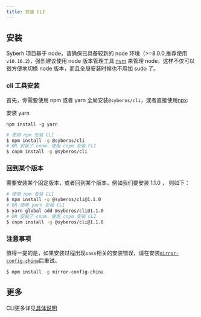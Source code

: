 ```yaml
---
title: 安装 CLI
---
```


## 安装

Syberh 项目基于 node，请确保已具备较新的 node 环境（>=8.0.0,推荐使用`v10.16.2`)，强烈建议使用 node 版本管理工具 [nvm](https://github.com/creationix/nvm) 来管理 node，这样不仅可以很方便地切换 node 版本，而且全局安装时候也不用加 sudo 了。

### cli 工具安装

首先，你需要使用 npm 或者 yarn 全局安装`@syberos/cli`，或者直接使用[npx](https://medium.com/@maybekatz/introducing-npx-an-npm-package-runner-55f7d4bd282b):

安装 yarn

```shell
npm install -g yarn
```
```bash
# 使用 npm 安装 CLI
$ npm install -g @syberos/cli
# OR 安装了 cnpm，使用 cnpm 安装 CLI
$ cnpm install -g @syberos/cli
```

### 回到某个版本
需要安装某个固定版本，或者回到某个版本，例如我们要安装 1.1.0 ， 则如下：
```bash
# 使用 npm 安装 CLI
$ npm install -g @syberos/cli@1.1.0
# OR 使用 yarn 安装 CLI
$ yarn global add @syberos/cli@1.1.0
# OR 安装了 cnpm，使用 cnpm 安装 CLI
$ cnpm install -g @syberos/cli@1.1.0
```
### 注意事项

值得一提的是，如果安装过程出现`sass`相关的安装错误，请在安装[`mirror-config-china`](https://www.npmjs.com/package/mirror-config-china)后重试。

```bash
$ npm install -g mirror-config-china
```


## 更多

CLI更多详见[具体说明](./cli-readme.html)

